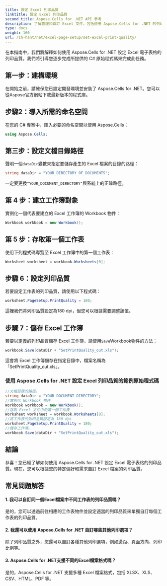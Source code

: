 ```yaml
---
title: 設定 Excel 列印品質
linktitle: 設定 Excel 列印品質
second_title: Aspose.Cells for .NET API 參考
description: 了解管理和自訂 Excel 文件，包括使用 Aspose.Cells for .NET 的列印選項。
type: docs
weight: 160
url: /zh-hant/net/excel-page-setup/set-excel-print-quality/
---
```

在本指南中，我們將解釋如何使用 Aspose.Cells for .NET 設定 Excel 電子表格的列印品質。我們將引導您逐步完成所提供的 C# 原始程式碼來完成此任務。

## 第一步：建構環境

在開始之前，請確保您已設定開發環境並安裝了 Aspose.Cells for .NET。您可以從Aspose官方網站下載最新版本的程式庫。

## 步驟2：導入所需的命名空間

在您的 C# 專案中，匯入必要的命名空間以使用 Aspose.Cells：

```csharp
using Aspose.Cells;
```

## 第三步：設定文檔目錄路徑

聲明一個`dataDir`變數來指定要儲存產生的 Excel 檔案的目錄的路徑：

```csharp
string dataDir = "YOUR_DIRECTORY_OF_DOCUMENTS";
```

一定要更換`"YOUR_DOCUMENT_DIRECTORY"`與系統上的正確路徑。

## 第 4 步：建立工作簿對象

實例化一個代表要建立的 Excel 工作簿的 Workbook 物件：

```csharp
Workbook workbook = new Workbook();
```

## 第 5 步：存取第一個工作表

使用下列程式碼導覽至 Excel 工作簿中的第一個工作表：

```csharp
Worksheet worksheet = workbook.Worksheets[0];
```

## 步驟 6：設定列印品質

若要設定工作表的列印品質，請使用以下程式碼：

```csharp
worksheet.PageSetup.PrintQuality = 180;
```

這裡我們將列印品質設定為180 dpi，但您可以根據需要調整該值。

## 步驟 7：儲存 Excel 工作簿

若要以定義的列印品質儲存 Excel 工作簿，請使用`Save`Workbook物件的方法：

```csharp
workbook.Save(dataDir + "SetPrintQuality_out.xls");
```

這會將 Excel 工作簿儲存在指定目錄中，檔案名稱為「SetPrintQuality_out.xls」。

### 使用 Aspose.Cells for .NET 設定 Excel 列印品質的範例原始程式碼 
```csharp
//文檔目錄的路徑。
string dataDir = "YOUR DOCUMENT DIRECTORY";
//實例化 Workbook 物件
Workbook workbook = new Workbook();
//存取 Excel 文件中的第一個工作表
Worksheet worksheet = workbook.Worksheets[0];
//將工作表的列印品質設定為 180 dpi
worksheet.PageSetup.PrintQuality = 180;
//儲存工作簿。
workbook.Save(dataDir + "SetPrintQuality_out.xls");
```

## 結論

恭喜！您已經了解如何使用 Aspose.Cells for .NET 設定 Excel 電子表格的列印品質。現在，您可以根據您的特定偏好和需求自訂 Excel 檔案的列印品質。

## 常見問題解答


#### 1. 我可以自訂同一個Excel檔案中不同工作表的列印品質嗎？

是的，您可以透過前往相應的工作表物件並設定適當的列印品質來單獨自訂每個工作表的列印品質。

#### 2. 我還可以使用 Aspose.Cells for .NET 自訂哪些其他列印選項？

除了列印品質之外，您還可以自訂各種其他列印選項，例如邊距、頁面方向、列印比例等。

#### 3. Aspose.Cells for .NET支援不同的Excel檔案格式嗎？

是的，Aspose.Cells for .NET 支援多種 Excel 檔案格式，包括 XLSX、XLS、CSV、HTML、PDF 等。